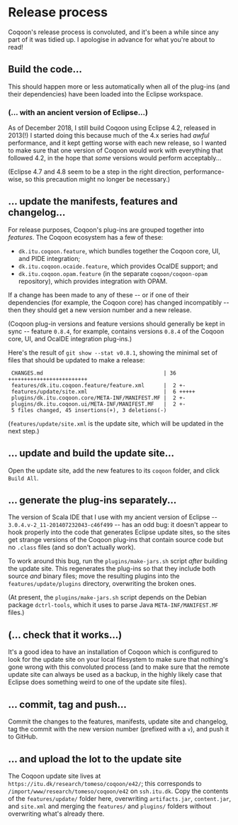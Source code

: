 # Release process

Coqoon's release process is convoluted, and it's been a while since any part of
it was tidied up. I apologise in advance for what you're about to read!

## Build the code...

This should happen more or less automatically when all of the plug-ins (and
their dependencies) have been loaded into the Eclipse workspace.

### (... with an ancient version of Eclipse...)

As of December 2018, I still build Coqoon using Eclipse 4.2, released in
2013(!) I started doing this because much of the 4.x series had _awful_
performance, and it kept getting worse with each new release, so I wanted to
make sure that one version of Coqoon would work with everything that followed
4.2, in the hope that _some_ versions would perform acceptably...

(Eclipse 4.7 and 4.8 seem to be a step in the right direction,
performance-wise, so this precaution might no longer be necessary.)

## ... update the manifests, features and changelog...

For release purposes, Coqoon's plug-ins are grouped together into _features_.
The Coqoon ecosystem has a few of these:

* `dk.itu.coqoon.feature`, which bundles together the Coqoon core, UI, and
  PIDE integration;
* `dk.itu.coqoon.ocaide.feature`, which provides OcaIDE support; and
* `dk.itu.coqoon.opam.feature` (in the separate `coqoon/coqoon-opam`
  repository), which provides integration with OPAM.

If a change has been made to any of these -- or if one of their dependencies
(for example, the Coqoon core) has changed incompatibly -- then they should get
a new version number and a new release.

(Coqoon plug-in versions and feature versions should generally be kept in
sync -- feature `0.8.4`, for example, contains versions `0.8.4` of the Coqoon
core, UI, and OcaIDE integration plug-ins.)

Here's the result of `git show --stat v0.8.1`, showing the minimal set of files
that should be updated to make a release:

```
 CHANGES.md                                      | 36 +++++++++++++++++++++++++
 features/dk.itu.coqoon.feature/feature.xml      |  2 +-
 features/update/site.xml                        |  6 +++++
 plugins/dk.itu.coqoon.core/META-INF/MANIFEST.MF |  2 +-
 plugins/dk.itu.coqoon.ui/META-INF/MANIFEST.MF   |  2 +-
 5 files changed, 45 insertions(+), 3 deletions(-)
```

(`features/update/site.xml` is the update site, which will be updated in the
next step.)

## ... update and build the update site...

Open the update site, add the new features to its `coqoon` folder, and click
`Build All`.

## ... generate the plug-ins separately...

The version of Scala IDE that I use with my ancient version of Eclipse --
`3.0.4.v-2_11-201407232043-c46f499` -- has an odd bug: it doesn't appear to
hook properly into the code that generates Eclipse update sites, so the sites
get strange versions of the Coqoon plug-ins that contain source code but no
`.class` files (and so don't actually work).

To work around this bug, run the `plugins/make-jars.sh` script _after_ building
the update site. This regenerates the plug-ins so that they include both source
_and_ binary files; move the resulting plugins into the
`features/update/plugins` directory, overwriting the broken ones.

(At present, the `plugins/make-jars.sh` script depends on the Debian package
`dctrl-tools`, which it uses to parse Java `META-INF/MANIFEST.MF` files.)

## (... check that it works...)

It's a good idea to have an installation of Coqoon which is configured to look
for the update site on your local filesystem to make sure that nothing's gone
wrong with this convoluted process (and to make sure that the remote update
site can always be used as a backup, in the highly likely case that Eclipse
does something weird to one of the update site files).

## ... commit, tag and push...

Commit the changes to the features, manifests, update site and changelog, tag
the commit with the new version number (prefixed with a `v`), and push it to
GitHub.

## ... and upload the lot to the update site

The Coqoon update site lives at `https://itu.dk/research/tomeso/coqoon/e42/`;
this corresponds to `/import/www/research/tomeso/coqoon/e42` on `ssh.itu.dk`.
Copy the contents of the `features/update/` folder here, overwriting
`artifacts.jar`, `content.jar`, and `site.xml` and merging the `features/` and
`plugins/` folders without overwriting what's already there.
